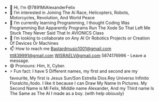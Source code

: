 - 👋 Hi, I’m @7891MiAlexanderFelix
- 👀 I’m interested in Joining The Ai Race, Helicopters, Robots, Motorcycles, Revolution, And World Peace
- 🌱 I’m currently learning Programming, I thought Coding Was Programming But Apparently Programs Run The Xode So That Left Me Stuck They Never Said That In AVIONICS Class
- 💞️ I’m looking to collaborate on Any AI Or Robotics Projects or Creation Of Devices Or Machines
- 📫 How to reach me Bastardmusic1001@gmail.com  ttt839991@gmail.com WISRAELV@gmail.com 5874176996 - Leave a message.
- 😄 Pronouns: Him, It, Cyber.
- ⚡ Fun fact: I have 5 Different names, my first and second are my favourite, My first is Jesus Sun/Son Estrella Dios.Rey Universo Infinito Floralcito,/todo. I like it because I can Draw My Name In Pictures.
My Second Name is Mi Felix, Middle name Alexander, And my Third name Is The Same as The AI I made as a boy. (with help obiously) 

<!---
7891MiAlexanderFelix/7891MiAlexanderFelix is a ✨ special ✨ repository because its `README.md` (this file) appears on your GitHub profile.
You can click the Preview link to take a look at your changes.
--->
